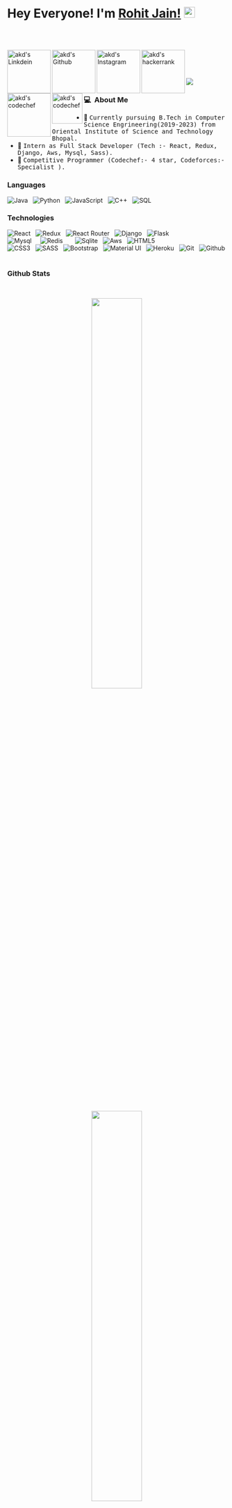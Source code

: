 # Hey Everyone! I'm [Rohit Jain!](https://github.com/Rohit0301) <img src="https://github.com/himanshusharma89/himanshusharma89/blob/master/Hi.gif" width="25px">
<br><br>

<a href="https://www.linkedin.com/in/rohitjain0301/">
  <img align="left" alt="akd's Linkdein" width="100px" src="https://img.shields.io/badge/Linkedin-0A66C2?style=for-the-badge&logo=Linkedin&logoColor=white" />
</a>
<a href="https://github.com/Rohit0301)">
  <img align="left" alt="akd's Github" width="100px" src="https://img.shields.io/badge/Github-181717?style=for-the-badge&logo=Github&logoColor=white" />
</a>
<a href="https://www.instagram.com/_r.o.h.i.t_j.a.i.n/">
  <img align="left" alt="akd's Instagram" width="100px" src="https://img.shields.io/badge/Instagram-E4405F?style=for-the-badge&logo=instagram&logoColor=white" />
</a>

<a href="https://www.hackerrank.com/rj03012002?hr_r=1">
  <img align="left" alt="akd's hackerrank" width="100px" src="https://img.shields.io/badge/HackerRank-2EC866?style=for-the-badge&logo=HackerRank&logoColor=black" />
</a>
<a href="https://www.codechef.com/users/rohit_0301">
  <img align="left" alt="akd's codechef" width="100px" src="https://img.shields.io/badge/Codechef-5B4638?style=for-the-badge&logo=CodeChef&logoColor=white" />
</a>
<a href="mailto:rj03012002@gmail.com">
  <img align="left" alt="akd's codechef" width="70px" src="https://img.shields.io/badge/Gmail-EA4335?style=for-the-badge&logo=Gmail&logoColor=white" />
</a>

<br><br><br>

![](https://github.com/amandewatnitrr/amandewatnitrr/blob/main/header_.png)



### 💻 &nbsp;About Me 

- 👷 <samp>Currently pursuing B.Tech in Computer Science Engrineering(2019-2023) from Oriental Institute of Science and Technology Bhopal.
- 💼 <samp> Intern as Full Stack Developer (Tech :- React, Redux, Django, Aws, Mysql, Sass).
- 🥇 <samp>Competitive Programmer (Codechef:- 4 star, Codeforces:- Specialist ).



### Languages

![Java](https://img.shields.io/badge/Java-yellow?style=flat-square&logo=Java&logoColor=white)&nbsp;&nbsp;
![Python](https://img.shields.io/badge/Python-skyblue?style=flat-square&logo=Python&logoColor=white)&nbsp;&nbsp;
![JavaScript](https://img.shields.io/badge/-JavaScript-orange?&logo=JavaScript&logoColor=white)&nbsp;&nbsp;
![C++](https://img.shields.io/badge/C++-00599C?style=flat-square&logo=c%2B%2B&logoColor=white)&nbsp;&nbsp;
![SQL](https://img.shields.io/badge/-SQL-green?&logo=MySQL&logoColor=white)&nbsp;&nbsp;


### Technologies

![React](https://img.shields.io/badge/React-333333?style=for-the-badge&logo=react&logoColor=white)&nbsp;&nbsp;
![Redux](https://img.shields.io/badge/Redux-333333?style=for-the-badge&logo=redux&logoColor=white)&nbsp;&nbsp;
![React Router](https://img.shields.io/badge/React_Router-333333?style=for-the-badge&logo=react-router&logoColor=white)&nbsp;&nbsp;
![Django](https://img.shields.io/badge/Django-333333?style=for-the-badge&logo=django&logoColor=white)&nbsp;&nbsp;
![Flask](https://img.shields.io/badge/Flask-333333?style=for-the-badge&logo=flask&logoColor=white)&nbsp;&nbsp;
<br>
![Mysql](https://img.shields.io/badge/MySQL-333333?style=for-the-badge&logo=mysql&logoColor=white)&nbsp;&nbsp;&nbsp;&nbsp;
![Redis](https://img.shields.io/badge/-Redis-333333?&logo=Redis&logoColor=white)&nbsp;&nbsp;&nbsp;&nbsp;&nbsp;&nbsp;
![Sqlite](https://img.shields.io/badge/SQLite-333333?style=for-the-badge&logo=sqlite&logoColor=white)&nbsp;&nbsp;
![Aws](https://img.shields.io/badge/Amazon_AWS-333333?style=for-the-badge&logo=amazon-aws&logoColor=white)&nbsp;&nbsp;
![HTML5](https://img.shields.io/badge/HTML5-333333?style=for-the-badge&logo=html5&logoColor=white)&nbsp;&nbsp;
<br>
![CSS3](https://img.shields.io/badge/CSS3-333333?style=for-the-badge&logo=css3&logoColor=white)&nbsp;&nbsp;
![SASS](https://img.shields.io/badge/Sass-333333?style=for-the-badge&logo=sass&logoColor=white)&nbsp;&nbsp;
![Bootstrap](https://img.shields.io/badge/Bootstrap-333333?style=for-the-badge&logo=bootstrap&logoColor=white)&nbsp;&nbsp;
![Material UI](https://img.shields.io/badge/Material--UI-333333?style=for-the-badge&logo=material-ui&logoColor=white)&nbsp;&nbsp;
![Heroku](https://img.shields.io/badge/Heroku-333333?style=for-the-badge&logo=heroku&logoColor=white)&nbsp;&nbsp;
![Git](https://img.shields.io/badge/Git-333333?style=flat-square&logo=Git&logoColor=white)&nbsp;&nbsp;
![Github](https://img.shields.io/badge/GitHub%20-%333333.svg?&style=for-the-badge&color=white") &nbsp;&nbsp;
<br>

### Github Stats
<br>
<p align="center">
  <a href="https://github.com/Rohit0301"><span>
    <img height="48%" src="https://github-readme-stats.vercel.app/api?username=Rohit0301&count_private=true&show_icons=true&theme=radical&&include_all_commits=true"/>
    <br>
    <img width="48%" src="https://github-readme-streak-stats.herokuapp.com/?user=Rohit0301&theme=radical" />
    <br>
    <img height="180em" src="https://github-readme-stats-eight-theta.vercel.app/api/top-langs/?username=Rohit0301&hide=html,css,javascript,scss&layout=compact&langs_count=8&theme=radical"/>
    <br>
    <img align="center" src="https://github-profile-summary-cards.vercel.app/api/cards/profile-details?username=Rohit0301&theme=dracula" />
    </span></a>
</p>


<br>

### 🏆 GitHub Profile Trophy:
<p align="center">
<a href="https://github.com/ryo-ma/github-profile-trophy">
  <img width=800 src="https://github-profile-trophy.vercel.app/?username=Rohit0301&column=8&theme=onedark&no-frame=true&no-bg=true"/>
</a>
</p>

<br>


![image](https://github.com/soriano-dev/soriano-dev/blob/master/dino.gif)
